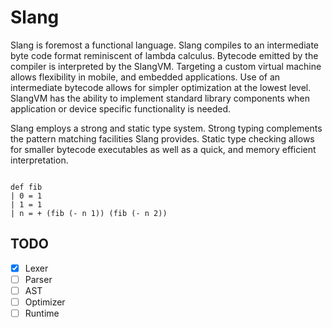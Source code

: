 # Slang
Slang is foremost a functional language. Slang compiles to an intermediate byte code format reminiscent of lambda calculus. Bytecode emitted by the compiler is interpreted by the SlangVM. Targeting a custom virtual machine allows flexibility in mobile, and embedded applications. Use of an intermediate bytecode allows for simpler optimization at the lowest level. SlangVM has the ability to implement standard library components when application or device specific functionality is needed. 

Slang employs a strong and static type system. Strong typing complements the pattern matching facilities Slang provides. Static type checking allows for smaller bytecode executables as well as a quick, and memory efficient interpretation. 

```

def fib
| 0 = 1
| 1 = 1
| n = + (fib (- n 1)) (fib (- n 2))

```

## TODO
* [x] Lexer
* [ ] Parser
* [ ] AST
* [ ] Optimizer
* [ ] Runtime

